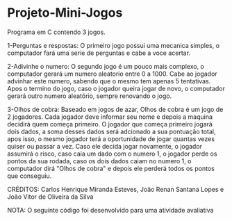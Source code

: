 # Projeto-Mini-Jogos

Programa em C contendo 3 jogos.

1-Perguntas e respostas: O primeiro jogo possui uma mecanica simples, o computador fará uma serie de perguntas e cabe a voce acertar.

2-Adivinhe o numero: O segundo jogo é um pouco mais complexo, o computador gerará um numero aleatorio entre 0 a 1000. Cabe ao jogador advinhar este numero, sabendo que o mesmo tem apenas 5 tentativas. Apos o termino do jogo, caso o jogador queira jogar de novo, o computador gerará outro numero aleatório, sempre renovando o jogo.

3-Olhos de cobra: Baseado em jogos de azar, Olhos de cobra é um jogo de 2 jogadores. Cada jogador deve informar seu nome e depois a maquina decidirá quem começa primeiro. O jogador que começa primeiro jogará dois dados, a soma desses dados será adcionado a sua pontuação total, apos isso, o mesmo jogador terá a oportunidade de jogar quantas vezes quiser ou passar a vez. Caso ele decida jogar novamente, o jogador assumirá o risco, caso caia um dado com o numero 1, o jogador perde os pontos da sua rodada, caso os dois dados caiam no numero 1, o computador dirá "Olhos de cobra" e depois ele perderá todos os pontos que conseguiu.

CRÉDITOS: Carlos Henrique Miranda Esteves, João Renan Santana Lopes e João Vitor de Oliveira da Silva

NOTA: O seguinte código foi desenvolvido para uma atividade avaliativa
